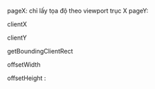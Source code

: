 pageX: chỉ lấy tọa độ theo viewport trục X
pageY:


clientX


clientY


getBoundingClientRect


offsetWidth



offsetHeight :
